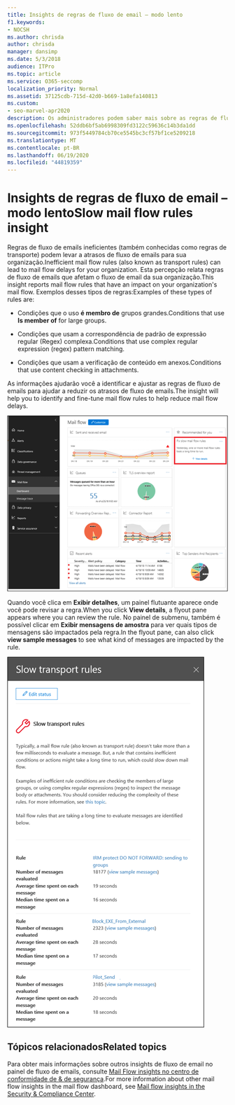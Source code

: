 ```yaml
---
title: Insights de regras de fluxo de email – modo lento
f1.keywords:
- NOCSH
ms.author: chrisda
author: chrisda
manager: dansimp
ms.date: 5/3/2018
audience: ITPro
ms.topic: article
ms.service: O365-seccomp
localization_priority: Normal
ms.assetid: 37125cdb-715d-42d0-b669-1a8efa140813
ms.custom:
- seo-marvel-apr2020
description: Os administradores podem saber mais sobre as regras de fluxo de email lentos no painel de fluxo de emails no centro de conformidade do & de segurança.
ms.openlocfilehash: 52ddb6bf5ab6998309fd3122c59636c14b3da1dd
ms.sourcegitcommit: 973f5449784cb70ce5545bc3cf57bf1ce5209218
ms.translationtype: MT
ms.contentlocale: pt-BR
ms.lasthandoff: 06/19/2020
ms.locfileid: "44819359"
---
```

# <a name="slow-mail-flow-rules-insight"></a><span data-ttu-id="1ebfd-103">Insights de regras de fluxo de email – modo lento</span><span class="sxs-lookup"><span data-stu-id="1ebfd-103">Slow mail flow rules insight</span></span>

<span data-ttu-id="1ebfd-104">Regras de fluxo de emails ineficientes (também conhecidas como regras de transporte) podem levar a atrasos de fluxo de emails para sua organização.</span><span class="sxs-lookup"><span data-stu-id="1ebfd-104">Inefficient mail flow rules (also known as transport rules) can lead to mail flow delays for your organization.</span></span> <span data-ttu-id="1ebfd-105">Esta percepção relata regras de fluxo de emails que afetam o fluxo de email da sua organização.</span><span class="sxs-lookup"><span data-stu-id="1ebfd-105">This insight reports mail flow rules that have an impact on your organization's mail flow.</span></span> <span data-ttu-id="1ebfd-106">Exemplos desses tipos de regras:</span><span class="sxs-lookup"><span data-stu-id="1ebfd-106">Examples of these types of rules are:</span></span>

- <span data-ttu-id="1ebfd-107">Condições que o uso **é membro de** grupos grandes.</span><span class="sxs-lookup"><span data-stu-id="1ebfd-107">Conditions that use **Is member of** for large groups.</span></span>

- <span data-ttu-id="1ebfd-108">Condições que usam a correspondência de padrão de expressão regular (Regex) complexa.</span><span class="sxs-lookup"><span data-stu-id="1ebfd-108">Conditions that use complex regular expression (regex) pattern matching.</span></span>

- <span data-ttu-id="1ebfd-109">Condições que usam a verificação de conteúdo em anexos.</span><span class="sxs-lookup"><span data-stu-id="1ebfd-109">Conditions that use content checking in attachments.</span></span>

<span data-ttu-id="1ebfd-110">As informações ajudarão você a identificar e ajustar as regras de fluxo de emails para ajudar a reduzir os atrasos de fluxo de emails.</span><span class="sxs-lookup"><span data-stu-id="1ebfd-110">The insight will help you to identify and fine-tune mail flow rules to help reduce mail flow delays.</span></span>

![Uma visão mais lenta das regras de fluxo de emails no painel de fluxo de emails no centro de conformidade do & de segurança](../../media/1dd90faa-f065-4b10-8b47-d35dc127fc26.png)

<span data-ttu-id="1ebfd-112">Quando você clica em **Exibir detalhes**, um painel flutuante aparece onde você pode revisar a regra.</span><span class="sxs-lookup"><span data-stu-id="1ebfd-112">When you click **View details**, a flyout pane appears where you can review the rule.</span></span> <span data-ttu-id="1ebfd-113">No painel de submenu, também é possível clicar em **Exibir mensagens de amostra** para ver quais tipos de mensagens são impactados pela regra.</span><span class="sxs-lookup"><span data-stu-id="1ebfd-113">In the flyout pane, can also click **view sample messages** to see what kind of messages are impacted by the rule.</span></span>

![Painel de submenu depois de clicar em Exibir detalhes em uma visão geral de regras de fluxo de emails no painel de fluxo de emails](../../media/2cbd43b7-1f21-4338-a70c-7b50de5c69cd.png)

## <a name="related-topics"></a><span data-ttu-id="1ebfd-115">Tópicos relacionados</span><span class="sxs-lookup"><span data-stu-id="1ebfd-115">Related topics</span></span>

<span data-ttu-id="1ebfd-116">Para obter mais informações sobre outros insights de fluxo de email no painel de fluxo de emails, consulte [Mail Flow insights no centro de conformidade de & de segurança](mail-flow-insights-v2.md).</span><span class="sxs-lookup"><span data-stu-id="1ebfd-116">For more information about other mail flow insights in the mail flow dashboard, see [Mail flow insights in the Security & Compliance Center](mail-flow-insights-v2.md).</span></span>
